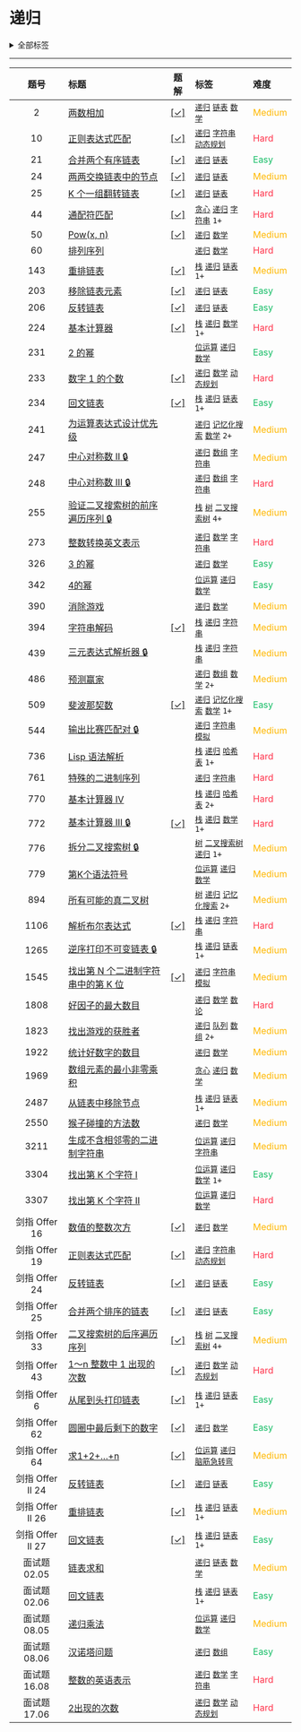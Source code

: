 # 递归

<details><summary>全部标签</summary>

**数据结构**

[`数组`](/tag/array.md) [`矩阵`](/tag/matrix.md) [`链表`](/tag/linked-list.md) [`双向链表`](/tag/doubly-linked-list.md) [`栈`](/tag/stack.md) [`单调栈`](/tag/monotonic-stack.md) [`队列`](/tag/queue.md) [`单调队列`](/tag/monotonic-queue.md) [`堆（优先队列）`](/tag/heap-priority-queue.md) [`哈希表`](/tag/hash-table.md) [`字符串`](/tag/string.md) [`字符串匹配`](/tag/string-matching.md) [`树`](/tag/tree.md) [`二叉树`](/tag/binary-tree.md) [`二叉搜索树`](/tag/binary-search-tree.md) [`最小生成树`](/tag/minimum-spanning-tree.md) [`图`](/tag/graph.md) [`有序集合`](/tag/ordered-set.md) [`拓扑排序`](/tag/topological-sort.md) [`最短路`](/tag/shortest-path.md) [`强连通分量`](/tag/strongly-connected-component.md) [`欧拉回路`](/tag/eulerian-circuit.md) [`双连通分量`](/tag/biconnected-component.md) [`并查集`](/tag/union-find.md) [`字典树`](/tag/trie.md) [`线段树`](/tag/segment-tree.md) [`树状数组`](/tag/binary-indexed-tree.md) [`后缀数组`](/tag/suffix-array.md)

**算法**

[`枚举`](/tag/enumeration.md) <span class="blue">递归</span> [`分治`](/tag/divide-and-conquer.md) [`回溯`](/tag/backtracking.md) [`贪心`](/tag/greedy.md) [`动态规划`](/tag/dynamic-programming.md) [`排序`](/tag/sorting.md) [`桶排序`](/tag/bucket-sort.md) [`计数排序`](/tag/counting-sort.md) [`基数排序`](/tag/radix-sort.md) [`归并排序`](/tag/merge-sort.md) [`快速选择`](/tag/quickselect.md) [`二分查找`](/tag/binary-search.md) [`记忆化搜索`](/tag/memoization.md) [`深度优先搜索`](/tag/depth-first-search.md) [`广度优先搜索`](/tag/breadth-first-search.md) [`双指针`](/tag/two-pointers.md) [`位运算`](/tag/bit-manipulation.md) [`前缀和`](/tag/prefix-sum.md) [`计数`](/tag/counting.md) [`滑动窗口`](/tag/sliding-window.md) [`状态压缩`](/tag/bitmask.md) [`哈希函数`](/tag/hash-function.md) [`滚动哈希`](/tag/rolling-hash.md) [`扫描线`](/tag/line-sweep.md)

**其他**

[`数学`](/tag/math.md) [`数论`](/tag/number-theory.md) [`几何`](/tag/geometry.md) [`博弈`](/tag/game-theory.md) [`模拟`](/tag/simulation.md) [`组合数学`](/tag/combinatorics.md) [`随机化`](/tag/randomized.md) [`概率与统计`](/tag/probability-and-statistics.md) [`水塘抽样`](/tag/reservoir-sampling.md) [`拒绝采样`](/tag/rejection-sampling.md) [`数据库`](/tag/database.md) [`设计`](/tag/design.md) [`数据流`](/tag/data-stream.md) [`脑筋急转弯`](/tag/brainteaser.md) [`交互`](/tag/interactive.md) [`迭代器`](/tag/iterator.md) [`多线程`](/tag/concurrency.md)
</details>

---

<!-- prettier-ignore -->
| 题号 | 标题 | 题解 | 标签 | 难度 |
| :------: | :------ | :------: | :------ | :------ |
| 2 | [两数相加](https://leetcode.com/problems/add-two-numbers) | [[✓]](/problem/0002.md) |  [`递归`](/tag/recursion.md) [`链表`](/tag/linked-list.md) [`数学`](/tag/math.md) | <font color=#ffb800>Medium</font> |
| 10 | [正则表达式匹配](https://leetcode.com/problems/regular-expression-matching) | [[✓]](/problem/0010.md) |  [`递归`](/tag/recursion.md) [`字符串`](/tag/string.md) [`动态规划`](/tag/dynamic-programming.md) | <font color=#ff334b>Hard</font> |
| 21 | [合并两个有序链表](https://leetcode.com/problems/merge-two-sorted-lists) | [[✓]](/problem/0021.md) |  [`递归`](/tag/recursion.md) [`链表`](/tag/linked-list.md) | <font color=#15bd66>Easy</font> |
| 24 | [两两交换链表中的节点](https://leetcode.com/problems/swap-nodes-in-pairs) | [[✓]](/problem/0024.md) |  [`递归`](/tag/recursion.md) [`链表`](/tag/linked-list.md) | <font color=#ffb800>Medium</font> |
| 25 | [K 个一组翻转链表](https://leetcode.com/problems/reverse-nodes-in-k-group) | [[✓]](/problem/0025.md) |  [`递归`](/tag/recursion.md) [`链表`](/tag/linked-list.md) | <font color=#ff334b>Hard</font> |
| 44 | [通配符匹配](https://leetcode.com/problems/wildcard-matching) | [[✓]](/problem/0044.md) |  [`贪心`](/tag/greedy.md) [`递归`](/tag/recursion.md) [`字符串`](/tag/string.md) `1+` | <font color=#ff334b>Hard</font> |
| 50 | [Pow(x, n)](https://leetcode.com/problems/powx-n) | [[✓]](/problem/0050.md) |  [`递归`](/tag/recursion.md) [`数学`](/tag/math.md) | <font color=#ffb800>Medium</font> |
| 60 | [排列序列](https://leetcode.com/problems/permutation-sequence) |  |  [`递归`](/tag/recursion.md) [`数学`](/tag/math.md) | <font color=#ff334b>Hard</font> |
| 143 | [重排链表](https://leetcode.com/problems/reorder-list) | [[✓]](/problem/0143.md) |  [`栈`](/tag/stack.md) [`递归`](/tag/recursion.md) [`链表`](/tag/linked-list.md) `1+` | <font color=#ffb800>Medium</font> |
| 203 | [移除链表元素](https://leetcode.com/problems/remove-linked-list-elements) | [[✓]](/problem/0203.md) |  [`递归`](/tag/recursion.md) [`链表`](/tag/linked-list.md) | <font color=#15bd66>Easy</font> |
| 206 | [反转链表](https://leetcode.com/problems/reverse-linked-list) | [[✓]](/problem/0206.md) |  [`递归`](/tag/recursion.md) [`链表`](/tag/linked-list.md) | <font color=#15bd66>Easy</font> |
| 224 | [基本计算器](https://leetcode.com/problems/basic-calculator) | [[✓]](/problem/0224.md) |  [`栈`](/tag/stack.md) [`递归`](/tag/recursion.md) [`数学`](/tag/math.md) `1+` | <font color=#ff334b>Hard</font> |
| 231 | [2 的幂](https://leetcode.com/problems/power-of-two) |  |  [`位运算`](/tag/bit-manipulation.md) [`递归`](/tag/recursion.md) [`数学`](/tag/math.md) | <font color=#15bd66>Easy</font> |
| 233 | [数字 1 的个数](https://leetcode.com/problems/number-of-digit-one) | [[✓]](/problem/0233.md) |  [`递归`](/tag/recursion.md) [`数学`](/tag/math.md) [`动态规划`](/tag/dynamic-programming.md) | <font color=#ff334b>Hard</font> |
| 234 | [回文链表](https://leetcode.com/problems/palindrome-linked-list) | [[✓]](/problem/0234.md) |  [`栈`](/tag/stack.md) [`递归`](/tag/recursion.md) [`链表`](/tag/linked-list.md) `1+` | <font color=#15bd66>Easy</font> |
| 241 | [为运算表达式设计优先级](https://leetcode.com/problems/different-ways-to-add-parentheses) |  |  [`递归`](/tag/recursion.md) [`记忆化搜索`](/tag/memoization.md) [`数学`](/tag/math.md) `2+` | <font color=#ffb800>Medium</font> |
| 247 | [中心对称数 II 🔒](https://leetcode.com/problems/strobogrammatic-number-ii) |  |  [`递归`](/tag/recursion.md) [`数组`](/tag/array.md) [`字符串`](/tag/string.md) | <font color=#ffb800>Medium</font> |
| 248 | [中心对称数 III 🔒](https://leetcode.com/problems/strobogrammatic-number-iii) |  |  [`递归`](/tag/recursion.md) [`数组`](/tag/array.md) [`字符串`](/tag/string.md) | <font color=#ff334b>Hard</font> |
| 255 | [验证二叉搜索树的前序遍历序列 🔒](https://leetcode.com/problems/verify-preorder-sequence-in-binary-search-tree) |  |  [`栈`](/tag/stack.md) [`树`](/tag/tree.md) [`二叉搜索树`](/tag/binary-search-tree.md) `4+` | <font color=#ffb800>Medium</font> |
| 273 | [整数转换英文表示](https://leetcode.com/problems/integer-to-english-words) |  |  [`递归`](/tag/recursion.md) [`数学`](/tag/math.md) [`字符串`](/tag/string.md) | <font color=#ff334b>Hard</font> |
| 326 | [3 的幂](https://leetcode.com/problems/power-of-three) |  |  [`递归`](/tag/recursion.md) [`数学`](/tag/math.md) | <font color=#15bd66>Easy</font> |
| 342 | [4的幂](https://leetcode.com/problems/power-of-four) |  |  [`位运算`](/tag/bit-manipulation.md) [`递归`](/tag/recursion.md) [`数学`](/tag/math.md) | <font color=#15bd66>Easy</font> |
| 390 | [消除游戏](https://leetcode.com/problems/elimination-game) |  |  [`递归`](/tag/recursion.md) [`数学`](/tag/math.md) | <font color=#ffb800>Medium</font> |
| 394 | [字符串解码](https://leetcode.com/problems/decode-string) | [[✓]](/problem/0394.md) |  [`栈`](/tag/stack.md) [`递归`](/tag/recursion.md) [`字符串`](/tag/string.md) | <font color=#ffb800>Medium</font> |
| 439 | [三元表达式解析器 🔒](https://leetcode.com/problems/ternary-expression-parser) |  |  [`栈`](/tag/stack.md) [`递归`](/tag/recursion.md) [`字符串`](/tag/string.md) | <font color=#ffb800>Medium</font> |
| 486 | [预测赢家](https://leetcode.com/problems/predict-the-winner) |  |  [`递归`](/tag/recursion.md) [`数组`](/tag/array.md) [`数学`](/tag/math.md) `2+` | <font color=#ffb800>Medium</font> |
| 509 | [斐波那契数](https://leetcode.com/problems/fibonacci-number) | [[✓]](/problem/0509.md) |  [`递归`](/tag/recursion.md) [`记忆化搜索`](/tag/memoization.md) [`数学`](/tag/math.md) `1+` | <font color=#15bd66>Easy</font> |
| 544 | [输出比赛匹配对 🔒](https://leetcode.com/problems/output-contest-matches) |  |  [`递归`](/tag/recursion.md) [`字符串`](/tag/string.md) [`模拟`](/tag/simulation.md) | <font color=#ffb800>Medium</font> |
| 736 | [Lisp 语法解析](https://leetcode.com/problems/parse-lisp-expression) |  |  [`栈`](/tag/stack.md) [`递归`](/tag/recursion.md) [`哈希表`](/tag/hash-table.md) `1+` | <font color=#ff334b>Hard</font> |
| 761 | [特殊的二进制序列](https://leetcode.com/problems/special-binary-string) |  |  [`递归`](/tag/recursion.md) [`字符串`](/tag/string.md) | <font color=#ff334b>Hard</font> |
| 770 | [基本计算器 IV](https://leetcode.com/problems/basic-calculator-iv) |  |  [`栈`](/tag/stack.md) [`递归`](/tag/recursion.md) [`哈希表`](/tag/hash-table.md) `2+` | <font color=#ff334b>Hard</font> |
| 772 | [基本计算器 III 🔒](https://leetcode.com/problems/basic-calculator-iii) | [[✓]](/problem/0772.md) |  [`栈`](/tag/stack.md) [`递归`](/tag/recursion.md) [`数学`](/tag/math.md) `1+` | <font color=#ff334b>Hard</font> |
| 776 | [拆分二叉搜索树 🔒](https://leetcode.com/problems/split-bst) |  |  [`树`](/tag/tree.md) [`二叉搜索树`](/tag/binary-search-tree.md) [`递归`](/tag/recursion.md) `1+` | <font color=#ffb800>Medium</font> |
| 779 | [第K个语法符号](https://leetcode.com/problems/k-th-symbol-in-grammar) |  |  [`位运算`](/tag/bit-manipulation.md) [`递归`](/tag/recursion.md) [`数学`](/tag/math.md) | <font color=#ffb800>Medium</font> |
| 894 | [所有可能的真二叉树](https://leetcode.com/problems/all-possible-full-binary-trees) |  |  [`树`](/tag/tree.md) [`递归`](/tag/recursion.md) [`记忆化搜索`](/tag/memoization.md) `2+` | <font color=#ffb800>Medium</font> |
| 1106 | [解析布尔表达式](https://leetcode.com/problems/parsing-a-boolean-expression) | [[✓]](/problem/1106.md) |  [`栈`](/tag/stack.md) [`递归`](/tag/recursion.md) [`字符串`](/tag/string.md) | <font color=#ff334b>Hard</font> |
| 1265 | [逆序打印不可变链表 🔒](https://leetcode.com/problems/print-immutable-linked-list-in-reverse) |  |  [`栈`](/tag/stack.md) [`递归`](/tag/recursion.md) [`链表`](/tag/linked-list.md) `1+` | <font color=#ffb800>Medium</font> |
| 1545 | [找出第 N 个二进制字符串中的第 K 位](https://leetcode.com/problems/find-kth-bit-in-nth-binary-string) | [[✓]](/problem/1545.md) |  [`递归`](/tag/recursion.md) [`字符串`](/tag/string.md) [`模拟`](/tag/simulation.md) | <font color=#ffb800>Medium</font> |
| 1808 | [好因子的最大数目](https://leetcode.com/problems/maximize-number-of-nice-divisors) |  |  [`递归`](/tag/recursion.md) [`数学`](/tag/math.md) [`数论`](/tag/number-theory.md) | <font color=#ff334b>Hard</font> |
| 1823 | [找出游戏的获胜者](https://leetcode.com/problems/find-the-winner-of-the-circular-game) |  |  [`递归`](/tag/recursion.md) [`队列`](/tag/queue.md) [`数组`](/tag/array.md) `2+` | <font color=#ffb800>Medium</font> |
| 1922 | [统计好数字的数目](https://leetcode.com/problems/count-good-numbers) |  |  [`递归`](/tag/recursion.md) [`数学`](/tag/math.md) | <font color=#ffb800>Medium</font> |
| 1969 | [数组元素的最小非零乘积](https://leetcode.com/problems/minimum-non-zero-product-of-the-array-elements) |  |  [`贪心`](/tag/greedy.md) [`递归`](/tag/recursion.md) [`数学`](/tag/math.md) | <font color=#ffb800>Medium</font> |
| 2487 | [从链表中移除节点](https://leetcode.com/problems/remove-nodes-from-linked-list) |  |  [`栈`](/tag/stack.md) [`递归`](/tag/recursion.md) [`链表`](/tag/linked-list.md) `1+` | <font color=#ffb800>Medium</font> |
| 2550 | [猴子碰撞的方法数](https://leetcode.com/problems/count-collisions-of-monkeys-on-a-polygon) |  |  [`递归`](/tag/recursion.md) [`数学`](/tag/math.md) | <font color=#ffb800>Medium</font> |
| 3211 | [生成不含相邻零的二进制字符串](https://leetcode.com/problems/generate-binary-strings-without-adjacent-zeros) |  |  [`位运算`](/tag/bit-manipulation.md) [`递归`](/tag/recursion.md) [`字符串`](/tag/string.md) | <font color=#ffb800>Medium</font> |
| 3304 | [找出第 K 个字符 I](https://leetcode.com/problems/find-the-k-th-character-in-string-game-i) |  |  [`位运算`](/tag/bit-manipulation.md) [`递归`](/tag/recursion.md) [`数学`](/tag/math.md) `1+` | <font color=#15bd66>Easy</font> |
| 3307 | [找出第 K 个字符 II](https://leetcode.com/problems/find-the-k-th-character-in-string-game-ii) |  |  [`位运算`](/tag/bit-manipulation.md) [`递归`](/tag/recursion.md) [`数学`](/tag/math.md) | <font color=#ff334b>Hard</font> |
| 剑指 Offer 16 | [数值的整数次方](https://leetcode.cn/problems/shu-zhi-de-zheng-shu-ci-fang-lcof) | [[✓]](/offer/jz_offer_16_1.md) |  [`递归`](/tag/recursion.md) [`数学`](/tag/math.md) | <font color=#ffb800>Medium</font> |
| 剑指 Offer 19 | [正则表达式匹配](https://leetcode.cn/problems/zheng-ze-biao-da-shi-pi-pei-lcof) | [[✓]](/offer/jz_offer_19_1.md) |  [`递归`](/tag/recursion.md) [`字符串`](/tag/string.md) [`动态规划`](/tag/dynamic-programming.md) | <font color=#ff334b>Hard</font> |
| 剑指 Offer 24 | [反转链表](https://leetcode.cn/problems/fan-zhuan-lian-biao-lcof) | [[✓]](/offer/jz_offer_24_1.md) |  [`递归`](/tag/recursion.md) [`链表`](/tag/linked-list.md) | <font color=#15bd66>Easy</font> |
| 剑指 Offer 25 | [合并两个排序的链表](https://leetcode.cn/problems/he-bing-liang-ge-pai-xu-de-lian-biao-lcof) | [[✓]](/offer/jz_offer_25_1.md) |  [`递归`](/tag/recursion.md) [`链表`](/tag/linked-list.md) | <font color=#15bd66>Easy</font> |
| 剑指 Offer 33 | [二叉搜索树的后序遍历序列](https://leetcode.cn/problems/er-cha-sou-suo-shu-de-hou-xu-bian-li-xu-lie-lcof) | [[✓]](/offer/jz_offer_33_1.md) |  [`栈`](/tag/stack.md) [`树`](/tag/tree.md) [`二叉搜索树`](/tag/binary-search-tree.md) `4+` | <font color=#ffb800>Medium</font> |
| 剑指 Offer 43 | [1～n 整数中 1 出现的次数](https://leetcode.cn/problems/1nzheng-shu-zhong-1chu-xian-de-ci-shu-lcof) | [[✓]](/offer/jz_offer_43_1.md) |  [`递归`](/tag/recursion.md) [`数学`](/tag/math.md) [`动态规划`](/tag/dynamic-programming.md) | <font color=#ff334b>Hard</font> |
| 剑指 Offer 6 | [从尾到头打印链表](https://leetcode.cn/problems/cong-wei-dao-tou-da-yin-lian-biao-lcof) | [[✓]](/offer/jz_offer_06_1.md) |  [`栈`](/tag/stack.md) [`递归`](/tag/recursion.md) [`链表`](/tag/linked-list.md) `1+` | <font color=#15bd66>Easy</font> |
| 剑指 Offer 62 | [圆圈中最后剩下的数字](https://leetcode.cn/problems/yuan-quan-zhong-zui-hou-sheng-xia-de-shu-zi-lcof) | [[✓]](/offer/jz_offer_62_1.md) |  [`递归`](/tag/recursion.md) [`数学`](/tag/math.md) | <font color=#15bd66>Easy</font> |
| 剑指 Offer 64 | [求1+2+…+n](https://leetcode.cn/problems/qiu-12n-lcof) | [[✓]](/offer/jz_offer_64_1.md) |  [`位运算`](/tag/bit-manipulation.md) [`递归`](/tag/recursion.md) [`脑筋急转弯`](/tag/brainteaser.md) | <font color=#ffb800>Medium</font> |
| 剑指 Offer II 24 | [反转链表](https://leetcode.cn/problems/UHnkqh) | [[✓]](/offer2/jz_offer_II_024.md) |  [`递归`](/tag/recursion.md) [`链表`](/tag/linked-list.md) | <font color=#15bd66>Easy</font> |
| 剑指 Offer II 26 | [重排链表](https://leetcode.cn/problems/LGjMqU) | [[✓]](/offer2/jz_offer_II_026.md) |  [`栈`](/tag/stack.md) [`递归`](/tag/recursion.md) [`链表`](/tag/linked-list.md) `1+` | <font color=#ffb800>Medium</font> |
| 剑指 Offer II 27 | [回文链表](https://leetcode.cn/problems/aMhZSa) | [[✓]](/offer2/jz_offer_II_027.md) |  [`栈`](/tag/stack.md) [`递归`](/tag/recursion.md) [`链表`](/tag/linked-list.md) `1+` | <font color=#15bd66>Easy</font> |
| 面试题 02.05 | [链表求和](https://leetcode.cn/problems/sum-lists-lcci) |  |  [`递归`](/tag/recursion.md) [`链表`](/tag/linked-list.md) [`数学`](/tag/math.md) | <font color=#ffb800>Medium</font> |
| 面试题 02.06 | [回文链表](https://leetcode.cn/problems/palindrome-linked-list-lcci) |  |  [`栈`](/tag/stack.md) [`递归`](/tag/recursion.md) [`链表`](/tag/linked-list.md) `1+` | <font color=#15bd66>Easy</font> |
| 面试题 08.05 | [递归乘法](https://leetcode.cn/problems/recursive-mulitply-lcci) |  |  [`位运算`](/tag/bit-manipulation.md) [`递归`](/tag/recursion.md) [`数学`](/tag/math.md) | <font color=#ffb800>Medium</font> |
| 面试题 08.06 | [汉诺塔问题](https://leetcode.cn/problems/hanota-lcci) |  |  [`递归`](/tag/recursion.md) [`数组`](/tag/array.md) | <font color=#15bd66>Easy</font> |
| 面试题 16.08 | [整数的英语表示](https://leetcode.cn/problems/english-int-lcci) |  |  [`递归`](/tag/recursion.md) [`数学`](/tag/math.md) [`字符串`](/tag/string.md) | <font color=#ff334b>Hard</font> |
| 面试题 17.06 | [2出现的次数](https://leetcode.cn/problems/number-of-2s-in-range-lcci) |  |  [`递归`](/tag/recursion.md) [`数学`](/tag/math.md) [`动态规划`](/tag/dynamic-programming.md) | <font color=#ff334b>Hard</font> |